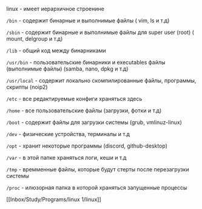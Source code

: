 linux - имеет иерархичное строенине 

`/bin`  - содержит бинарные и выполнимые файлы ( vim, ls и т.д)

`/sbin` - содержит бинарные и выполнимые файлы для super user (root) ( mount, delgroup и т.д)

`/lib` - общий код между бинарниками

`/usr/bin`  - пользовательские бинарники и executables файлы (выполнимые файлы) (samba, nano, dpkg и т.д)

`/usr/local` - содержит локально скомпилированные файлы, программы, скрипты (noip2)

`/etc` - все редактируемые конфиги храняться здесь

`/home` - все пользовательские файлы (загрузки, фотки и т.д)

`/boot` - содержит файлы для загрузки системы (grub, vmlinuz-linux)

`/dev` - физические устройства, терминалы и т.д

`/opt` - хранит некоторые программы (discord, github-desktop)

`/var` - в этой папке храняться логи, кеши и т.д

`/tmp` - времменные файлы, которые будут стерты после перезагрузки системы

`/proc` - илюзорная папка в которой храняться запущенные процессы

[[Inbox/Study/Programs/linux 1/linux]]